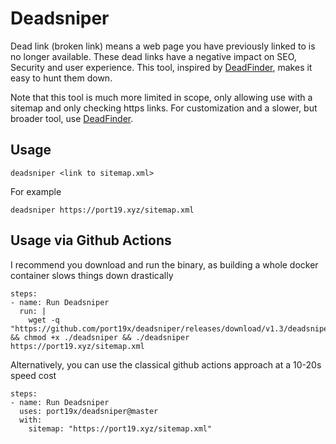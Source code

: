 # Deadsniper

Dead link (broken link) means a web page you have previously linked to is no longer available.
These dead links have a negative impact on SEO, Security and user experience.
This tool, inspired by [DeadFinder](https://github.com/hahwul/deadfinder), makes it easy to hunt them down.

Note that this tool is much more limited in scope, only allowing use with a sitemap and only checking https links.
For customization and a slower, but broader tool, use [DeadFinder](https://github.com/hahwul/deadfinder).

## Usage

```
deadsniper <link to sitemap.xml>
```

For example

```
deadsniper https://port19.xyz/sitemap.xml
```

## Usage via Github Actions

I recommend you download and run the binary, as building a whole docker container slows things down drastically

```
steps:
- name: Run Deadsniper
  run: |
    wget -q "https://github.com/port19x/deadsniper/releases/download/v1.3/deadsniper" && chmod +x ./deadsniper && ./deadsniper https://port19.xyz/sitemap.xml
```

Alternatively, you can use the classical github actions approach at a 10-20s speed cost

```
steps:
- name: Run Deadsniper
  uses: port19x/deadsniper@master
  with:
    sitemap: "https://port19.xyz/sitemap.xml"
```